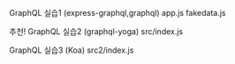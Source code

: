 GraphQL 실습1 (express-graphql,graphql)
app.js
fakedata.js

추천!
GraphQL 실습2 (graphql-yoga)
src/index.js

GraphQL 실습3 (Koa)
src2/index.js
